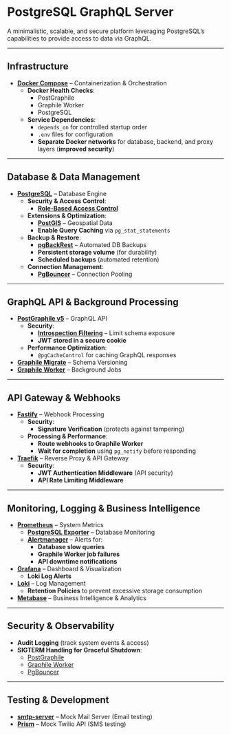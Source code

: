 

# **PostgreSQL GraphQL Server**
A minimalistic, scalable, and secure platform leveraging PostgreSQL’s capabilities to provide access to data via GraphQL.

---

## **Infrastructure**
- **[Docker Compose](https://www.docker.com/)** – Containerization & Orchestration
    - **Docker Health Checks**:
        - PostGraphile
        - Graphile Worker
        - PostgreSQL
    - **Service Dependencies**:
        - `depends_on` for controlled startup order
        - `.env` files for configuration
        - **Separate Docker networks** for database, backend, and proxy layers (**improved security**)

---

## **Database & Data Management**
- **[PostgreSQL](https://www.postgresql.org/)** – Database Engine
    - **Security & Access Control**:
        - **[Role-Based Access Control](https://www.graphile.org/postgraphile/security/)**
    - **Extensions & Optimization**:
        - **[PostGIS](https://postgis.net/)** – Geospatial Data
        - **Enable Query Caching** via `pg_stat_statements`
    - **Backup & Restore**:
        - **[pgBackRest](https://pgbackrest.org/)** – Automated DB Backups
        - **Persistent storage volume** (for durability)
        - **Scheduled backups** (automated retention)
    - **Connection Management**:
        - **[PgBouncer](https://www.pgbouncer.org/)** – Connection Pooling

---

## **GraphQL API & Background Processing**
- **[PostGraphile v5](https://www.graphile.org/postgraphile/)** – GraphQL API
    - **Security**:
        - **[Introspection Filtering](https://github.com/vertexbz/graphql-introspection-filtering/)** – Limit schema exposure
        - **JWT stored in a secure cookie**
    - **Performance Optimization**:
        - `@pgCacheControl` for caching GraphQL responses
- **[Graphile Migrate](https://github.com/graphile/migrate/)** – Schema Versioning
- **[Graphile Worker](https://worker.graphile.org/)** – Background Jobs

---

## **API Gateway & Webhooks**
- **[Fastify](https://fastify.dev/)** – Webhook Processing
    - **Security**:
        - **Signature Verification** (protects against tampering)
    - **Processing & Performance**:
        - **Route webhooks to Graphile Worker**
        - **Wait for completion** using `pg_notify` before responding
- **[Traefik](https://doc.traefik.io/traefik/)** – Reverse Proxy & API Gateway
    - **Security**:
        - **JWT Authentication Middleware** (API security)
        - **API Rate Limiting Middleware**

---

## **Monitoring, Logging & Business Intelligence**
- **[Prometheus](https://prometheus.io/docs/visualization/grafana/)** – System Metrics
    - **[PostgreSQL Exporter](https://github.com/prometheus-community/postgres_exporter/)** – Database Monitoring
    - **[Alertmanager](https://prometheus.io/docs/alerting/alertmanager/)** – Alerts for:
        - **Database slow queries**
        - **Graphile Worker job failures**
        - **API downtime notifications**
- **[Grafana](https://grafana.com/grafana/)** – Dashboard & Visualization
    - **Loki Log Alerts**
- **[Loki](https://grafana.com/oss/loki/)** – Log Management
    - **Retention Policies** to prevent excessive storage consumption
- **[Metabase](https://www.metabase.com/)** – Business Intelligence & Analytics

---

## **Security & Observability**
- **Audit Logging** (track system events & access)
- **SIGTERM Handling for Graceful Shutdown**:
    - [PostGraphile](https://www.graphile.org/postgraphile/server/#graceful-shutdown)
    - [Graphile Worker](https://worker.graphile.org/)
    - [PgBouncer](https://www.pgbouncer.org/usage.html#graceful-shutdown)

---

## **Testing & Development**
- **[smtp-server](https://nodemailer.com/extras/smtp-server/)** – Mock Mail Server (Email testing)
- **[Prism](https://www.twilio.com/docs/openapi/mock-api-generation-with-twilio-openapi-spec)** – Mock Twilio API (SMS testing)

